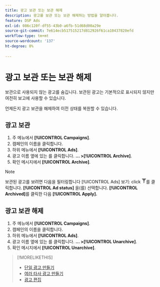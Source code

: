 ```yaml
---
title: 광고 보관 또는 보관 해제
description: 광고를 보관 또는 보관 해제하는 방법을 알아봅니다.
feature: DSP Ads
exl-id: 086c120f-df55-43b0-a6fb-51d68d00a29e
source-git-commit: 7e614ecb517515217d812926f61ca10437820efd
workflow-type: tm+mt
source-wordcount: '137'
ht-degree: 0%

---
```


# 광고 보관 또는 보관 해제

보관으로 사용되지 않는 광고를 숨깁니다. 보관된 광고는 기본적으로 표시되지 않지만 여전히 보고에 사용할 수 있습니다.

언제든지 광고 보관을 해제하여 이전 상태를 복원할 수 있습니다.

## 광고 보관

1. 주 메뉴에서 **[!UICONTROL Campaigns]**.
1. 캠페인의 이름을 클릭합니다.
1. 하위 메뉴에서 **[!UICONTROL Ads]**.
1. 광고 이름 옆에 있는 를 클릭합니다.  **... >[!UICONTROL Archive]**.
1. 확인 메시지에서 **[!UICONTROL Archive]**.

>[!NOTE]
>
>보관된 광고를 보려면 다음을 필터링합니다 [!UICONTROL Ads] 보기: click ![[!UICONTROL Filter] 버튼](/help/dsp/assets/filter.png)를 클릭합니다. **[!UICONTROL Ad status]** 을(를) 선택합니다. **[!UICONTROL Archived]**&#x200B;를 클릭한 다음 **[!UICONTROL Apply].**

## 광고 보관 해제

1. 주 메뉴에서 **[!UICONTROL Campaigns]**.
1. 캠페인의 이름을 클릭합니다.
1. 하위 메뉴에서 **[!UICONTROL Ads]**.
1. 광고 이름 옆에 있는 를 클릭합니다.  **... >[!UICONTROL Unarchive]**.
1. 확인 메시지에서 **[!UICONTROL Unarchive]**.

>[!MORELIKETHIS]
>
>* [단일 광고 만들기](ad-create.md)
>* [여러 타사 광고 만들기](ad-create-multiple.md)
>* [광고 편집](ad-edit.md)

